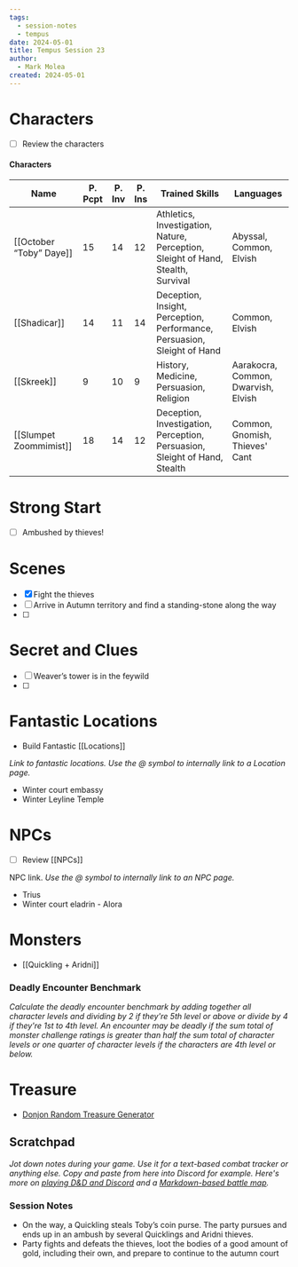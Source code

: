 ```yaml
---
tags:
  - session-notes
  - tempus
date: 2024-05-01
title: Tempus Session 23
author:
  - Mark Molea
created: 2024-05-01
---
```









# Characters

- [ ] Review the characters

#### Characters

|Name|P. Pcpt|P. Inv|P. Ins|Trained Skills|Languages|
|---|---|---|---|---|---|
|[[October “Toby” Daye]]|15|14|12|Athletics, Investigation, Nature, Perception, Sleight of Hand, Stealth, Survival|Abyssal, Common, Elvish|
|[[Shadicar]]|14|11|14|Deception, Insight, Perception, Performance, Persuasion, Sleight of Hand|Common, Elvish|
|[[Skreek]]|9|10|9|History, Medicine, Persuasion, Religion|Aarakocra, Common, Dwarvish, Elvish|
|[[Slumpet Zoommimist]]|18|14|12|Deception, Investigation, Perception, Persuasion, Sleight of Hand, Stealth|Common, Gnomish, Thieves' Cant|

  
  

# Strong Start

- [ ] Ambushed by thieves!

# Scenes

- [x] Fight the thieves
- [ ] Arrive in Autumn territory and find a standing-stone along the way
- [ ]

# Secret and Clues

- [ ] Weaver’s tower is in the feywild
- [ ]

# Fantastic Locations

- Build Fantastic [[Locations]]

_Link to fantastic locations. Use the @ symbol to internally link to a Location page._

- Winter court embassy
- Winter Leyline Temple

# NPCs

- [ ] Review [[NPCs]]

NPC link. _Use the @ symbol to internally link to an NPC page._

- Trius
- Winter court eladrin - Alora

# Monsters

- [[Quickling + Aridni]]

  

### **Deadly Encounter Benchmark**

_Calculate the deadly encounter benchmark by adding together all character levels and dividing by 2 if they're 5th level or above or divide by 4 if they're 1st to 4th level. An encounter may be deadly if the sum total of monster challenge ratings is greater than half the sum total of character levels or one quarter of character levels if the characters are 4th level or below._

# Treasure

- [Donjon Random Treasure Generator](https://donjon.bin.sh/5e/random/#type=treasure;treasure-cr=4;treasure-loot_type=treasure_hoard)

  

## Scratchpad

_Jot down notes during your game. Use it for a text-based combat tracker or anything else. Copy and paste from here into Discord for example. Here's more on [playing D&D and Discord](https://slyflourish.com/playing_dnd_over_discord.html) and a [Markdown-based battle map](https://slyflourish.com/text-based_battle_maps.html)._

### Session Notes

- On the way, a Quickling steals Toby’s coin purse. The party pursues and ends up in an ambush by several Quicklings and Aridni thieves.
- Party fights and defeats the thieves, loot the bodies of a good amount of gold, including their own, and prepare to continue to the autumn court